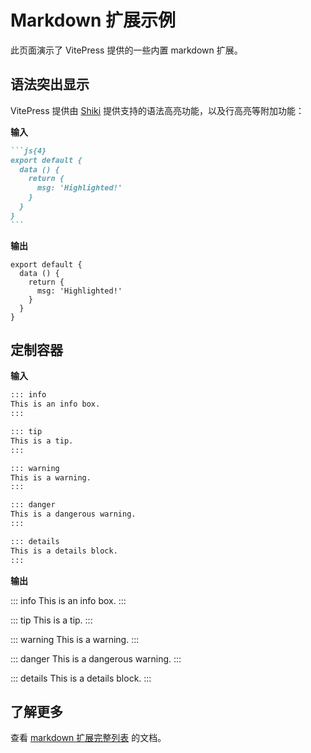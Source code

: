 # Markdown 扩展示例

此页面演示了 VitePress 提供的一些内置 markdown 扩展。

## 语法突出显示

VitePress 提供由 [Shiki](https://github.com/shikijs/shiki) 提供支持的语法高亮功能，以及行高亮等附加功能：

**输入**

````md
```js{4}
export default {
  data () {
    return {
      msg: 'Highlighted!'
    }
  }
}
```
````

**输出**

```js{4}
export default {
  data () {
    return {
      msg: 'Highlighted!'
    }
  }
}
```

## 定制容器

**输入**

```md
::: info
This is an info box.
:::

::: tip
This is a tip.
:::

::: warning
This is a warning.
:::

::: danger
This is a dangerous warning.
:::

::: details
This is a details block.
:::
```

**输出**

::: info
This is an info box.
:::

::: tip
This is a tip.
:::

::: warning
This is a warning.
:::

::: danger
This is a dangerous warning.
:::

::: details
This is a details block.
:::

## 了解更多

查看 [markdown 扩展完整列表](https://vitepress.dev/guide/markdown) 的文档。
